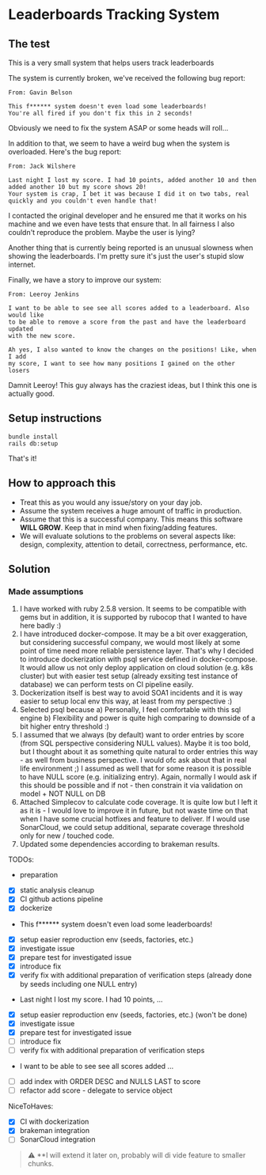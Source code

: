# Leaderboards Tracking System

## The test

This is a very small system that helps users track leaderboards

The system is currently broken, we've received the following bug report:

```
From: Gavin Belson

This f****** system doesn't even load some leaderboards!
You're all fired if you don't fix this in 2 seconds!
```

Obviously we need to fix the system ASAP or some heads will roll...

In addition to that, we seem to have a weird bug when the system is overloaded. Here's the bug report:

```
From: Jack Wilshere

Last night I lost my score. I had 10 points, added another 10 and then added another 10 but my score shows 20!
Your system is crap, I bet it was because I did it on two tabs, real quickly and you couldn't even handle that!
```

I contacted the original developer and he ensured me that it works on his machine and we even have tests that ensure that.
In all fairness I also couldn't reproduce the problem.
Maybe the user is lying?

Another thing that is currently being reported is an unusual slowness when showing the leaderboards.
I'm pretty sure it's just the user's stupid slow internet.

Finally, we have a story to improve our system:

```
From: Leeroy Jenkins

I want to be able to see see all scores added to a leaderboard. Also would like
to be able to remove a score from the past and have the leaderboard updated
with the new score.

Ah yes, I also wanted to know the changes on the positions! Like, when I add
my score, I want to see how many positions I gained on the other losers
```

Damnit Leeroy! This guy always has the craziest ideas, but I think this one is actually good.

## Setup instructions

```
bundle install
rails db:setup
```

That's it!

## How to approach this

* Treat this as you would any issue/story on your day job.
* Assume the system receives a huge amount of traffic in production.
* Assume that this is a successful company. This means this software **WILL GROW**. Keep that in mind when fixing/adding features.
* We will evaluate solutions to the problems on several aspects like: design, complexity, attention to detail, correctness, performance, etc.

## Solution

### Made assumptions

1. I have worked with ruby 2.5.8 version. It seems to be compatible with gems but in addition, it is supported by rubocop
that I wanted to have here badly :)
2. I have introduced docker-compose. It may be a bit over exaggeration, but considering successful company, we would most likely
at some point of time need more reliable persistence layer. That's why I decided to introduce dockerization with psql
service defined in docker-compose. It would allow us not only deploy application on cloud solution (e.g. k8s cluster)
but with easier test setup (already exsiting test instance of database) we can perform tests on CI pipeline easily.
3. Dockerization itself is best way to avoid SOA1 incidents and it is way easier to setup local env this way, at least
from my perspective :)
4. Selected psql because a) Personally, I feel comfortable with this sql engine b) Flexibility and power is quite high
comparing to downside of a bit higher entry threshold :)
5. I assumed that we always (by default) want to order entries by score (from SQL perspective considering
NULL values). Maybe it is too bold, but I thought about it as something quite natural to
order entries this way - as well from business perspective. I would ofc ask about that in real life environment ;)
I assumed as well that for some reason it is possible to have NULL score (e.g. initializing entry). Again, normally
I would ask if this should be possible and if not - then constrain it via validation on model + NOT NULL on DB
6. Attached Simplecov to calculate code coverage. It is quite low but I left it as it is - I would love
to improve it in future, but not waste time on that when I have some crucial hotfixes and feature to deliver.
If I would use SonarCloud, we could setup additional, separate coverage threshold only for new / touched code.
7. Updated some dependencies according to brakeman results.

TODOs:

- preparation
- [X] static analysis cleanup 
- [X] CI github actions pipeline
- [X] dockerize
- This f****** system doesn't even load some leaderboards!
- [X] setup easier reproduction env (seeds, factories, etc.)
- [X] investigate issue
- [X] prepare test for investigated issue
- [X] introduce fix
- [X] verify fix with additional preparation of verification steps (already done by seeds including one NULL entry)
- Last night I lost my score. I had 10 points, ...
- [X] setup easier reproduction env (seeds, factories, etc.) (won't be done)
- [X] investigate issue
- [X] prepare test for investigated issue
- [ ] introduce fix
- [ ] verify fix with additional preparation of verification steps
- I want to be able to see see all scores added ...
- [ ] add index with ORDER DESC and NULLS LAST to score
- [ ] refactor add score - delegate to service object

NiceToHaves:
- [X] CI with dockerization
- [X] brakeman integration
- [ ] SonarCloud integration

> :warning: **I will extend it later on, probably will di vide feature to smaller chunks.
